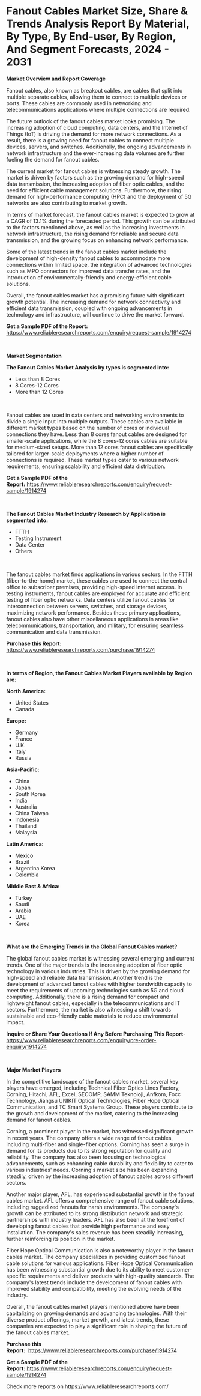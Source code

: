 <p><h1>Fanout Cables Market Size, Share & Trends Analysis Report By Material, By Type, By End-user, By Region, And Segment Forecasts, 2024 - 2031</h1></p><p><strong>Market Overview and Report Coverage</strong></p>
<p><p>Fanout cables, also known as breakout cables, are cables that split into multiple separate cables, allowing them to connect to multiple devices or ports. These cables are commonly used in networking and telecommunications applications where multiple connections are required.</p><p>The future outlook of the fanout cables market looks promising. The increasing adoption of cloud computing, data centers, and the Internet of Things (IoT) is driving the demand for more network connections. As a result, there is a growing need for fanout cables to connect multiple devices, servers, and switches. Additionally, the ongoing advancements in network infrastructure and the ever-increasing data volumes are further fueling the demand for fanout cables.</p><p>The current market for fanout cables is witnessing steady growth. The market is driven by factors such as the growing demand for high-speed data transmission, the increasing adoption of fiber optic cables, and the need for efficient cable management solutions. Furthermore, the rising demand for high-performance computing (HPC) and the deployment of 5G networks are also contributing to market growth.</p><p>In terms of market forecast, the fanout cables market is expected to grow at a CAGR of 13.1% during the forecasted period. This growth can be attributed to the factors mentioned above, as well as the increasing investments in network infrastructure, the rising demand for reliable and secure data transmission, and the growing focus on enhancing network performance.</p><p>Some of the latest trends in the fanout cables market include the development of high-density fanout cables to accommodate more connections within limited space, the integration of advanced technologies such as MPO connectors for improved data transfer rates, and the introduction of environmentally-friendly and energy-efficient cable solutions.</p><p>Overall, the fanout cables market has a promising future with significant growth potential. The increasing demand for network connectivity and efficient data transmission, coupled with ongoing advancements in technology and infrastructure, will continue to drive the market forward.</p></p>
<p><strong>Get a Sample PDF of the Report:</strong> <a href="https://www.reliableresearchreports.com/enquiry/request-sample/1914274">https://www.reliableresearchreports.com/enquiry/request-sample/1914274</a></p>
<p>&nbsp;</p>
<p><strong>Market Segmentation</strong></p>
<p><strong>The Fanout Cables Market Analysis by types is segmented into:</strong></p>
<p><ul><li>Less than 8 Cores</li><li>8 Cores-12 Cores</li><li>More than 12 Cores</li></ul></p>
<p>&nbsp;</p>
<p><p>Fanout cables are used in data centers and networking environments to divide a single input into multiple outputs. These cables are available in different market types based on the number of cores or individual connections they have. Less than 8 cores fanout cables are designed for smaller-scale applications, while the 8 cores-12 cores cables are suitable for medium-sized setups. More than 12 cores fanout cables are specifically tailored for larger-scale deployments where a higher number of connections is required. These market types cater to various network requirements, ensuring scalability and efficient data distribution.</p></p>
<p><strong>Get a Sample PDF of the Report:</strong>&nbsp;<a href="https://www.reliableresearchreports.com/enquiry/request-sample/1914274">https://www.reliableresearchreports.com/enquiry/request-sample/1914274</a></p>
<p>&nbsp;</p>
<p><strong>The Fanout Cables Market Industry Research by Application is segmented into:</strong></p>
<p><ul><li>FTTH</li><li>Testing Instrument</li><li>Data Center</li><li>Others</li></ul></p>
<p>&nbsp;</p>
<p><p>The fanout cables market finds applications in various sectors. In the FTTH (fiber-to-the-home) market, these cables are used to connect the central office to subscriber premises, providing high-speed internet access. In testing instruments, fanout cables are employed for accurate and efficient testing of fiber optic networks. Data centers utilize fanout cables for interconnection between servers, switches, and storage devices, maximizing network performance. Besides these primary applications, fanout cables also have other miscellaneous applications in areas like telecommunications, transportation, and military, for ensuring seamless communication and data transmission.</p></p>
<p><strong>Purchase this Report:</strong>&nbsp; <a href="https://www.reliableresearchreports.com/purchase/1914274">https://www.reliableresearchreports.com/purchase/1914274</a></p>
<p>&nbsp;</p>
<p><strong>In terms of Region, the Fanout Cables Market Players available by Region are:</strong></p>
<p>
    <p> <strong> North America: </strong>
        <ul>
            <li>United States</li>
            <li>Canada</li>
        </ul>
        </p> 
    <p> <strong> Europe: </strong>
        <ul>
            <li>Germany</li>
            <li>France</li>
            <li>U.K.</li>
            <li>Italy</li>
            <li>Russia</li>
        </ul>
        </p> 
    <p> <strong> Asia-Pacific: </strong>
        <ul>
            <li>China</li>
            <li>Japan</li>
            <li>South Korea</li>
            <li>India</li>
            <li>Australia</li>
            <li>China Taiwan</li>
            <li>Indonesia</li>
            <li>Thailand</li>
            <li>Malaysia</li>
        </ul>
        </p> 
    <p> <strong> Latin America: </strong>
        <ul>
            <li>Mexico</li>
            <li>Brazil</li>
            <li>Argentina Korea</li>
            <li>Colombia</li>
        </ul>
        </p> 
    <p> <strong> Middle East & Africa: </strong>
        <ul>
            <li>Turkey</li>
            <li>Saudi</li>
            <li>Arabia</li>
            <li>UAE</li>
            <li>Korea</li>
        </ul>
    </p>
    </p>
<p>&nbsp;</p>
<p><strong>What are the Emerging Trends in the Global Fanout Cables market?</strong></p>
<p><p>The global fanout cables market is witnessing several emerging and current trends. One of the major trends is the increasing adoption of fiber optic technology in various industries. This is driven by the growing demand for high-speed and reliable data transmission. Another trend is the development of advanced fanout cables with higher bandwidth capacity to meet the requirements of upcoming technologies such as 5G and cloud computing. Additionally, there is a rising demand for compact and lightweight fanout cables, especially in the telecommunications and IT sectors. Furthermore, the market is also witnessing a shift towards sustainable and eco-friendly cable materials to reduce environmental impact.</p></p>
<p><strong>Inquire or Share Your Questions If Any Before Purchasing This Report</strong>- <a href="https://www.reliableresearchreports.com/enquiry/pre-order-enquiry/1914274">https://www.reliableresearchreports.com/enquiry/pre-order-enquiry/1914274</a></p>
<p>&nbsp;</p>
<p><strong>Major Market Players</strong></p>
<p><p>In the competitive landscape of the fanout cables market, several key players have emerged, including Technical Fiber Optics Lines Factory, Corning, Hitachi, AFL, Excel, SECOMP, SAMM Teknoloji, Anfkom, Focc Technology, Jiangsu UNIKIT Optical Technologies, Fiber Hope Optical Communication, and TC Smart Systems Group. These players contribute to the growth and development of the market, catering to the increasing demand for fanout cables.</p><p>Corning, a prominent player in the market, has witnessed significant growth in recent years. The company offers a wide range of fanout cables, including multi-fiber and single-fiber options. Corning has seen a surge in demand for its products due to its strong reputation for quality and reliability. The company has also been focusing on technological advancements, such as enhancing cable durability and flexibility to cater to various industries' needs. Corning's market size has been expanding steadily, driven by the increasing adoption of fanout cables across different sectors.</p><p>Another major player, AFL, has experienced substantial growth in the fanout cables market. AFL offers a comprehensive range of fanout cable solutions, including ruggedized fanouts for harsh environments. The company's growth can be attributed to its strong distribution network and strategic partnerships with industry leaders. AFL has also been at the forefront of developing fanout cables that provide high performance and easy installation. The company's sales revenue has been steadily increasing, further reinforcing its position in the market.</p><p>Fiber Hope Optical Communication is also a noteworthy player in the fanout cables market. The company specializes in providing customized fanout cable solutions for various applications. Fiber Hope Optical Communication has been witnessing substantial growth due to its ability to meet customer-specific requirements and deliver products with high-quality standards. The company's latest trends include the development of fanout cables with improved stability and compatibility, meeting the evolving needs of the industry.</p><p>Overall, the fanout cables market players mentioned above have been capitalizing on growing demands and advancing technologies. With their diverse product offerings, market growth, and latest trends, these companies are expected to play a significant role in shaping the future of the fanout cables market.</p></p>
<p><strong>Purchase this Report:</strong>&nbsp;&nbsp;<a href="https://www.reliableresearchreports.com/purchase/1914274">https://www.reliableresearchreports.com/purchase/1914274</a></p>
<p></p>
<p><strong>Get a Sample PDF of the Report:</strong>&nbsp;<a href="https://www.reliableresearchreports.com/enquiry/request-sample/1914274">https://www.reliableresearchreports.com/enquiry/request-sample/1914274</a></p>
<p>Check more reports on https://www.reliableresearchreports.com/</p>